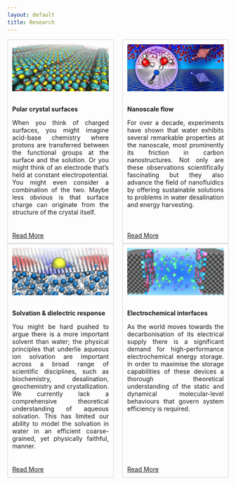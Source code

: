 ```yaml
---
layout: default
title: Research
---
```


<div style="display: grid; grid-template-columns: repeat(2, 1fr); gap: 20px;">
    <div style="border: 1px solid lightgrey; padding: 10px; display: flex; flex-direction: column; justify-content: space-between; height: 100%;">
        <div>
            <img src="/research/polarsurface.png" alt="Image 1 Description" style="width: 100%; margin-bottom: 2ex" />
            <p style="text-align: justify;"><b>Polar crystal surfaces</b></p>
            <p style="text-align: justify;">When you think of charged surfaces, you might imagine acid-base chemistry where protons are transferred between the functional groups at the surface and the solution. Or you might think of an electrode that’s held at constant electropotential. You might even consider a combination of the two. Maybe less obvious is that surface charge can originate from the structure of the crystal itself.</p>
        </div>
        <a href="/research/polarcrystalsurfaces/" class="button">Read More</a>
    </div>
    <div style="border: 1px solid lightgrey; padding: 10px; display: flex; flex-direction: column; justify-content: space-between; height: 100%;">
        <div>
            <img src="/research/nanoscaletop.png" alt="Image 2 Description" style="width: 100%;margin-bottom: 2ex" />
            <p style="text-align: justify;"><b>Nanoscale flow</b></p>
            <p style="text-align: justify;">For over a decade, experiments have shown that water exhibits several remarkable properties at the nanoscale, most prominently its friction in carbon nanostructures. Not only are these observations scientifically fascinating but they also advance the field of nanofluidics by offering sustainable solutions to problems in water desalination and energy harvesting.</p>
        </div>
        <a href="/research/nanoscaleflow/" class="button">Read More</a>
    </div>
    <div style="border: 1px solid lightgrey; padding: 10px; display: flex; flex-direction: column; justify-content: space-between; height: 100%;">
        <div>
            <img src="/research/solvationtop.png" alt="Image 3 Description" style="width: 100%;margin-bottom: 2ex" />
            <p style="text-align: justify;"><b>Solvation & dielectric response</b></p>
            <p style="text-align: justify;">You might be hard pushed to argue there is a more important solvent than water; the physical principles that underlie aqueous ion solvation are important across a broad range of scientific disciplines, such as biochemistry, desalination, geochemistry and crystallization. We currently lack a comprehensive theoretical understanding of aqueous solvation. This has limited our ability to model the solvation in water in an efficient coarse-grained, yet physically faithful, manner.</p>
        </div>
        <a href="/research/solvation/" class="button">Read More</a>
    </div>
    <div style="border: 1px solid lightgrey; padding: 10px; display: flex; flex-direction: column; justify-content: space-between; height: 100%;">
        <div>
            <img src="/research/electrochemicaltop.png" alt="Image 4 Description" style="width: 100%;margin-bottom: 2ex" />
            <p style="text-align: justify;"><b>Electrochemical interfaces</b></p>
            <p style="text-align: justify;">As the world moves towards the decarbonisation of its electrical supply there is a significant demand for high-performance electrochemical energy storage. In order to maximise the storage capabilities of these devices a thorough theoretical understanding of the static and dynamical molecular-level behaviours that govern system efficiency is required.</p>
        </div>
        <a href="/research/electrochemicalinterfaces/" class="button">Read More</a>
    </div>
</div>
